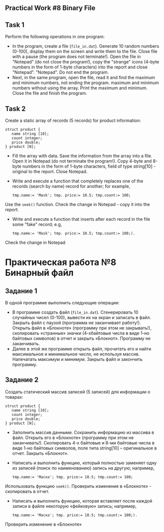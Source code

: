 ## Practical Work #8 Binary File

## Task 1

Perform the following operations in one program:

- In the program, create a file (`file_in.dat`). Generate 10
  random numbers (0-100), display them on the screen and write them to the file. Close
  file with a pause (the program does not terminate!). Open the file in
  "Notepad" (do not close the program!), copy the "strange"
  icons (4-byte numbers in the form of 1-byte characters) into the report and close "Notepad".
  "Notepad". Do not end the program.
- Next, in the same program, open the file, read it and find the maximum and minimum numbers, not ending the program.
  maximum and minimum numbers without using the array. Print
  the maximum and minimum. Close the file and finish the program.

## Task 2

Create a static array of records (5 records) for product information:

````
struct product {
   name string [10];
   count integer;
   price double;
} product [N];
````

- Fill the array with data. Save the information from the array
  into a file. Open it in Notepad (do not terminate the program!).
  Copy 4-byte and 8-byte numbers in the form of 1-byte
  characters, field of type string[10] - original to the report. Close Notepad.
- Write and execute a function that completely replaces
  one of the records (search by name) record for another; for example,

  ````
  tmp.name:= 'Mask'; tmp. price:= 10.5; tmp.count:= 100;
  ````

Use the `seek()` function. Check the change in Notepad -
copy it into the report.

- Write and execute a function that inserts after
  each record in the file some "fake" record; e.g,
  
  ````
  tmp.name:= 'Mask'; tmp. price:= 10.5; tmp.count:= 100;).
  ````

Check the change in Notepad

# Практическая работа №8 Бинарный файл

## Задание 1

В одной программе выполнить следующие операции:

- В программе создать файл (`file_in.dat`). Сгенерировать 10
  случайных чисел (0-100), вывести их на экран и записать в файл. Закрыть
  файл с паузой (программа не заканчивает работу!). Открыть файл в
  «Блокноте» (программу при этом не закрывать!), скопировать «странные»
  значки (4-хбайтовые числа в виде 1-но байтовых символов) в отчет и закрыть
  «Блокнот». Программу не заканчивать.
- Далее в этой же программе открыть файл, прочитать его и найти
  максимальное и минимальное число, не используя массив. Напечатать
  максимум и минимум. Закрыть файл и закончить программу.

## Задание 2

Создать статический массив записей (5 записей) для информации о товарах:

````
struct product {
   name string [10];
   count integer;
   price double;
} product [N];
````

- Заполнить массив данными. Сохранить информацию из массива
  в файл. Открыть его в «Блокноте» (программу при этом не заканчивать!).
  Скопировать 4-х байтовые и 8-ми байтовые числа в виде 1-но байтовых
  символов, поле типа string[10] – оригинальное в отчет. Закрыть «Блокнот».
- Написать и выполнить функцию, который полностью заменяет
  одну из записей (поиск по наименованию) запись на другую; например,

  ````
  tmp.name:= 'Маска'; tmp. price:= 10.5; tmp.count:= 100;
  ````

Использовать функцию `seek()`. Проверить изменение в «Блокноте» -
скопировать в отчет.

- Написать и выполнить функцию, которая вставляет после
  каждой записи в файле некоторую «фейковую» запись; например,

  ````
  tmp.name:= 'Маска'; tmp. price:= 10.5; tmp.count:= 100;).
  ````

Проверить изменение в «Блокноте»